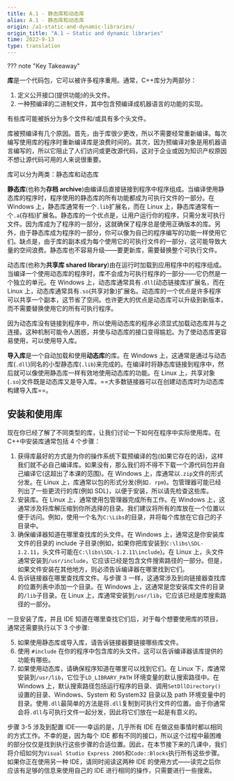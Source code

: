 ```yaml
---
title: A.1 - 静态库和动态库
alias: A.1 - 静态库和动态库
origin: /a1-static-and-dynamic-libraries/
origin_title: "A.1 — Static and dynamic libraries"
time: 2022-9-13
type: translation
---
```


??? note "Key Takeaway"

**库**是一个代码包，它可以被许多程序重用。通常，C++库分为两部分：

1. 定义公开接口(提供功能)的头文件。
2. 一种预编译的二进制文件，其中包含预编译成机器语言的功能的实现。

有些库可能被拆分为多个文件和/或具有多个头文件。

库被预编译有几个原因。首先，由于库很少更改，所以不需要经常重新编译。每次编写使用库的程序时重新编译库是浪费时间的。其次，因为预编译对象是用机器语言编写的，所以它阻止了人们访问或更改源代码，这对于企业或因为知识产权原因不想让源代码可用的人来说很重要。

库可以分为两类：静态库和动态库

**静态库**(也称为**存档 archive**)由编译后直接链接到程序中程序组成。当编译使用静态库的程序时，程序使用的静态库的所有功能都成为可执行文件的一部分。在 Windows 上，静态库通常有一个`.lib`扩展名，而在 Linux 上，静态库通常有一个`.a`(存档)扩展名。静态库的一个优点是，让用户运行你的程序，只需分发可执行文件。因为库成为了程序的一部分，这就确保了程序总是使用正确版本的库。另外，由于静态库成为程序的一部分，你可以像为自己的程序编写的功能一样使用它们。缺点是，由于库的副本成为每个使用它的可执行文件的一部分，这可能导致大量的空间浪费。静态库也不容易升级——要更新库，需要替换整个可执行文件。

动态库(也称为**共享库 shared library**)由在运行时加载到应用程序中的程序组成。当编译一个使用动态库的程序时，库不会成为可执行程序的一部分——它仍然是一个独立的单元。在 Windows 上，动态库通常具有`.dll`(动态链接库)扩展名，而在 Linux 上，动态库通常具有`.so`(共享对象)扩展名。动态库的一个优点是许多程序可以共享一个副本，这节省了空间。也许更大的优点是动态库可以升级到新版本，而不需要替换使用它的所有可执行程序。

因为动态库没有链接到程序中，所以使用动态库的程序必须显式加载动态库并与之连接。这种机制可能令人困惑，并使与动态库的接口变得尴尬。为了使动态库更容易使用，可以使用导入库。

**导入库**是一个自动加载和使用**动态库**的库。在 Windows 上，这通常是通过与动态库(`.dll`)同名的小型静态库(`.lib`)来完成的。在编译时将静态库链接到程序中，然后就可以像使用静态库一样有效地使用动态库的功能。在 Linux 上，共享对象(`.so`)文件既是动态库又是导入库。==大多数链接器可以在创建动态库时为动态库构建导入库==。

## 安装和使用库

现在你已经了解了不同类型的库，让我们讨论一下如何在程序中实际使用库。在 C++中安装库通常包括 4 个步骤：

1. 获得库最好的方式是为你的操作系统下载预编译的包(如果它存在的话)，这样我们就不必自己编译库。如果没有，那么我们将不得不下载一个源代码包并自己编译它(这超出了本课的范围)。在 Windows 上，库通常以`.zip`文件的形式分发。在 Linux 上，库通常以包的形式分发(例如`. rpm`)。包管理器可能已经列出了一些更流行的库(例如 SDL)，以便于安装，所以请先检查这些库。
2. 安装库。在 Linux 上，通常使用包管理器完成所有工作。在 Windows 上，这通常涉及将库解压缩到你所选择的目录。我们建议将所有的库放在一个位置以便于访问。例如，使用一个名为`C:\Libs`的目录，并将每个库放在它自己的子目录中。
3. 确保编译器知道在哪里查找库的头文件。在 Windows 上，通常这是你安装库文件的目录的 include 子目录(例如，如果你把库安装到`C:\libs\SDL-1.2.11`，头文件可能在`C:\libs\SDL-1.2.11\include`)。在 Linux 上，头文件通常安装到`/usr/include`，它应该已经是包含文件搜索路径的一部分。但是，如果文件安装在其他地方，则必须告诉编译器在哪里找到它们。
4. 告诉链接器在哪里查找库文件。与步骤 3 一样，这通常涉及到向链接器查找库的位置列表中添加一个目录。在 Windows 上，这通常是您安装库文件的目录的`/lib`子目录。在 Linux 上，库通常安装到`/usr/lib`，它应该已经是库搜索路径的一部分。

一旦安装了库，并且 IDE 知道在哪里查找它们后，对于每个想要使用库的项目，通常还需要执行以下 3 个步骤:

5. 如果使用静态库或导入库，请告诉链接器要链接哪些库文件。
6. 使用 `#include` 在你的程序中包含库的头文件。这可以告诉编译器该库提供的功能有哪些。
7. 如果使用动态库，请确保程序知道在哪里可以找到它们。在 Linux 下，库通常安装到`/usr/lib`，它位于`LD_LIBRARY_PATH` 环境变量的默认搜索路径中。在 Windows 上，默认搜索路径包括运行程序的目录、调用`SetDllDirectory()`设置的目录、Windows、System 和 System32 目录以及 path 环境变量中的目录。使用`.dll`最简单的方法是将`.dll`复制到可执行文件的位置。由于你通常会将`.dll`与可执行文件一起分发，因此将它们放在一起是有意义的。

步骤 3-5 涉及到配置 IDE——幸运的是，几乎所有 IDE 在做这些事情时都以相同的方式工作。不幸的是，因为每个 IDE 都有不同的接口，所以这个过程中最困难的部分仅仅是找到执行这些步骤的合适位置。因此，在本节接下来的几课中，我们将介绍如何为`Visual Studio Express 2005`和`Code::Blocks`执行所有这些步骤。如果你正在使用另一种 IDE，请同时阅读这两种 IDE 的使用方式——读完之后你应该有足够的信息来使用自己的 IDE 进行相同的操作，只需要进行一些搜索。
